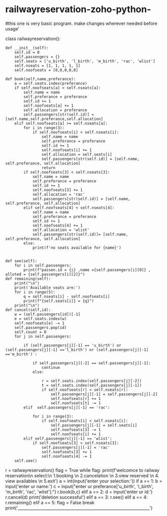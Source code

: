 # railwayreservation-zoho-python-
#this one is very basic program. make changes wherever needed before usage'


class railwayreservation():
    

    def __init__(self):
        self.id = 0
        self.passengers = {}
        self.seats = ['u_birth', 'l_birth', 'm_birth', 'rac', 'wlist']
        self.nseats = [1, 1, 1, 1, 1]
        self.noofseats = [0,0,0,0,0]

    def book(self,name,preferance):
        a = self.seats.index(preferance)
        if self.noofseats[a] < self.nseats[a]:
            self.name = name
            self.preferance = preferance
            self.id += 1
            self.noofseats[a] += 1
            self.allocation = preferance
            self.passengers[str(self.id)] = [self.name,self.preferance,self.allocation]
        elif self.noofseats[a] >= self.nseats[a]:
            for i in range(3):
                if self.noofseats[i] < self.nseats[i]:
                    self.name = name
                    self.preferance = preferance
                    self.id += 1
                    self.noofseats[i] += 1
                    self.allocation = self.seats[i]
                    self.passengers[str(self.id)] = [self.name, self.preferance, self.allocation]
                    return
            if self.noofseats[3] < self.nseats[3]:
                self.name = name
                self.preferance = preferance
                self.id += 1
                self.noofseats[3] += 1
                self.allocation = 'rac'
                self.passengers[str(self.id)] = [self.name, self.preferance, self.allocation]
            elif self.noofseats[4] < self.nseats[4]:
                self.name = name
                self.preferance = preferance
                self.id += 1
                self.noofseats[4] += 1
                self.allocation = 'wlist'
                self.passengers[str(self.id)]= [self.name, self.preferance, self.allocation]
            else:
                print(f'no seats available for {name}')


    def see(self):
        for i in self.passengers:
            print(f"passen.id = {i} ,name ={self.passengers[i][0]} , alloted = {self.passengers[i][2]}")
    def remaining(self):
        print("\n")
        print('Available seats are:')
        for i in range(5):
            q = self.nseats[i] - self.noofseats[i]
            print(f"{self.seats[i]} = {q}")
        print("\n")
    def cancel(self,id):
        w = (self.passengers[id])[-1]
        e = self.seats.index(w)
        self.noofseats[e] -= 1
        self.passengers.pop(id)
        self.count = 0
        for j in self.passengers:

            if (self.passengers[j][-1] == 'u_birth') or (self.passengers[j][-1] =='l_birth') or (self.passengers[j][-1] =='m_birth') :

                if self.passengers[j][-2] == self.passengers[j][-1]:
                    continue
                else:

                    r = self.seats.index(self.passengers[j][-2])
                    t = self.seats.index(self.passengers[j][-1])
                    if self.noofseats[r] < self.nseats[r]:
                        self.passengers[j][-1] = self.passengers[j][-2]
                        self.noofseats[r] += 1
                        self.noofseats[t] -= 1
            elif  self.passengers[j][-1] == 'rac':

                for i in range(3):
                    if self.noofseats[i] < self.nseats[i]:
                        self.passengers[j][-1] = self.seats[i]
                        self.noofseats[3] -= 1
                        self.noofseats[i] += 1
            elif self.passengers[j][-1] == 'wlist':
                if self.noofseats[3] < self.nseats[3]:
                    self.passengers[j][-1] = 'rac'
                    self.noofseats[3] += 1
                    self.noofseats[4] -= 1
        self.see()
        
 r = railwayreservation()
flag = True
while flag:
    print(f'welcomce to railway reservation\n select:\n 1.booking \n 2.cancelation \n 3.view reserved \n 4. view availables \n 5.exit')
    a = int(input('enter your selection:'))
    if a == 1:
        b = input('enter ur name:')
        c = input("enter ur preferance['u_birth', 'l_birth', 'm_birth', 'rac', 'wlist']:")
        r.book(b,c)
    elif a == 2:
        d = input('enter ur id:')
        r.cancel(d)
        print('deletion successful')
    elif a == 3:
        r.see()
    elif a == 4:
        r.remaining()
    elif a == 5:
        flag = False
        break
    print('_________________________________________________________________')

